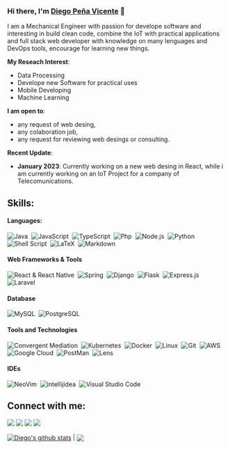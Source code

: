 ### Hi there, I'm [Diego Peña Vicente](https://DiegoPevi05.github.io) 👋

I am a Mechanical Engineer with passion for develope software and interesting in build clean code, combine the IoT with practical applications and full stack web developer with knowledge on many lenguages and DevOps tools, encourage for learning new things.

**My Reseach Interest**:
- Data Processing 
- Develope new Software for practical uses
- Mobile Developing
- Machine Learning

 **I am open to**:

- any request of web desing,
- any colaboration job,
- any request for reviewing web desings or consulting.

**Recent Update**:
- **January 2023**: Currently working on a new web desing in React, while i am currently working on an IoT Project for a company of Telecomunications.

## Skills:

#### Languages:

![Java](https://img.shields.io/badge/Java-ED8B00?style=for-the-badge&logo=java&logoColor=white)&nbsp;
![JavaScript](https://img.shields.io/badge/JavaScript-F7DF1E?style=for-the-badge&logo=JavaScript&logoColor=white)&nbsp;
![TypeScript](https://img.shields.io/badge/TypeScript-3178C6?style=for-the-badge&logo=TypeScript&logoColor=white)&nbsp;
![Php](https://img.shields.io/badge/PHP-777BB4?style=for-the-badge&logo=PHP&logoColor=white)&nbsp;
![Node.js](https://img.shields.io/badge/Node-339933?style=for-the-badge&logo=Node.js&logoColor=white)&nbsp;
![Python](https://img.shields.io/badge/Python-3776AB?style=for-the-badge&logo=python&logoColor=white)&nbsp;
![Shell Script](https://img.shields.io/badge/Shell_Script-121011?style=for-the-badge&logo=gnu-bash&logoColor=white)&nbsp;
![LaTeX](https://img.shields.io/badge/latex-%23008080.svg?style=for-the-badge&logo=latex&logoColor=white)&nbsp;
![Markdown](https://img.shields.io/badge/markdown-%23000000.svg?style=for-the-badge&logo=markdown&logoColor=white)

#### Web Frameworks & Tools

![React & React Native](https://img.shields.io/badge/React_&_React_Native-61DAFB?style=for-the-badge&logo=React&logoColor=white)&nbsp;
![Spring](https://img.shields.io/badge/spring-6DB33F?style=for-the-badge&logo=spring&logoColor=white)&nbsp;
![Django](https://img.shields.io/badge/Django-092E20?style=for-the-badge&logo=Django&logoColor=white)&nbsp;
![Flask](https://img.shields.io/badge/Flask-000000?style=for-the-badge&logo=Flaskn&logoColor=white)&nbsp;
![Express.js](https://img.shields.io/badge/Express-000000?style=for-the-badge&logo=Express&logoColor=white)&nbsp;
![Laravel](https://img.shields.io/badge/Laravel-FF2D20?style=for-the-badge&logo=Laravel&logoColor=white)&nbsp;

#### Database

![MySQL](https://img.shields.io/badge/MySQL-00000F?style=for-the-badge&logo=mysql&logoColor=white)&nbsp;
![PostgreSQL](https://img.shields.io/badge/PostgreSQL-316192?style=for-the-badge&logo=postgresql&logoColor=white)&nbsp;

#### Tools and Technologies
![Convergent Mediation](https://img.shields.io/badge/Convergent_Mediation-B366F6?style=for-the-badge)&nbsp;
![Kubernetes](https://img.shields.io/badge/kubernetes-326CE5?style=for-the-badge&logo=kubernetes&logoColor=black)&nbsp;
![Docker](https://img.shields.io/badge/Docker-2496ED?style=for-the-badge&logo=Docker&logoColor=black)&nbsp;
![Linux](https://img.shields.io/badge/Linux-FCC624?style=for-the-badge&logo=linux&logoColor=black)&nbsp;
![Git](https://img.shields.io/badge/GIT-E44C30?style=for-the-badge&logo=git&logoColor=white)&nbsp;
![AWS](https://img.shields.io/badge/Amazon_AWS-232F3E?style=for-the-badge&logo=amazon-aws&logoColor=white)&nbsp;
![Google Cloud](https://img.shields.io/badge/Google_Cloud-4285F4?style=for-the-badge&logo=google-cloud&logoColor=white)&nbsp;
![PostMan](https://img.shields.io/badge/Postman-FF6C37?style=for-the-badge&logo=Postman&logoColor=white)&nbsp;
![Lens](https://img.shields.io/badge/lens-3D90CE?style=for-the-badge&logo=lens&logoColor=white)&nbsp;

#### IDEs
![NeoVim](https://img.shields.io/badge/VIM-%2311AB00.svg?style=for-the-badge&logo=vim&logoColor=white)&nbsp;
![intellijidea](https://img.shields.io/badge/intellijidea-000000?style=for-the-badge&logo=intellijidea&logoColor=white)&nbsp;
![Visual Studio Code](https://img.shields.io/badge/Visual%20Studio%20Code-0078d7.svg?style=for-the-badge&logo=visual-studio-code&logoColor=white)&nbsp;



## Connect with me:

<p align = "center">

<!--[<img src="https://img.shields.io/badge/kaggle-%2312100E.svg?&style=for-the-badge&logo=kaggle&logoColor=white&color=black" />](https://www.kaggle.com/themlphdstudent)
[<img src="https://img.shields.io/badge/medium-%2312100E.svg?&style=for-the-badge&logo=medium&logoColor=white&color=black" />](https://medium.com/@themlphdstudent)
-->
[<img src ="https://img.shields.io/badge/website-%23.svg?&style=for-the-badge&logo=www&logoColor=white%22&color=black">](https://diegopenavicente.com/)
[<img src="https://img.shields.io/badge/twitter-%231DA1F2.svg?&style=for-the-badge&logo=twitter&logoColor=white&color=black" />](https://twitter.com/diego10azul) 
[<img src="https://img.shields.io/badge/linkedin-%2312100E.svg?&style=for-the-badge&logo=linkedin&logoColor=white&color=black" />](https://www.linkedin.com/in/diegopenavicente/)
[<img src="https://img.shields.io/badge/instagram-%2312100E.svg?&style=for-the-badge&logo=instagram&logoColor=white&color=black" />](https://www.instagram.com/diegopea05/)
</p>
<a href="https://github.com/DiegoPevi05/github-readme-stats"><img align="center" src="https://github-readme-stats.vercel.app/api?username=DiegoPevi05&show_icons=true&include_all_commits=true&theme=buefy&hide_border=true" alt="Diego's github stats" /></a> | <a href="https://github.com/DiegoPevi05/github-readme-stats"><img align="center" src="https://github-readme-stats.vercel.app/api/top-langs/?username=DiegoPevi05&layout=compact&theme=buefy&hide_border=true" /></a>
<!-- 
----
[<img src="https://github-profile-trophy.vercel.app/?username=DiegoPevi05&row=2&column=3" />](https://github.com/ryo-ma/github-profile-trophy)
[<img src="https://github-readme-stats.vercel.app/api?username=DiegoPevi05&theme=algolia&count_private=true&include_all_commits=true&show_icons=true" />](https://github.com/DiegoPevi05/github-readme-stats)
[![GitHub Streak](https://github-readme-streak-stats.herokuapp.com/?user=DiegoPevi05&theme=dark)](https://github.com/DenverCoder1/github-readme-streak-stats)
[![Durgesh's Top Langs](https://github-readme-stats.vercel.app/api/top-langs/?username=themlphdstudent&theme=algolia&hide=Jupyter&layout=compact&show_icons=true)](https://github.com/anuraghazra/github-readme-stats)
 -->

<!--
**DiegoPevi05** is a ✨ _special_ ✨ repository because its `README.md` (this file) appears on your GitHub profile.

Here are some ideas to get you started:

- 🔭 I’m currently working on ...
- 🌱 I’m currently learning ...
- 👯 I’m looking to collaborate on ...
- 🤔 I’m looking for help with ...
- 💬 Ask me about ...
- 📫 How to reach me: ...
- 😄 Pronouns: ...
- ⚡ Fun fact: ...
-->
